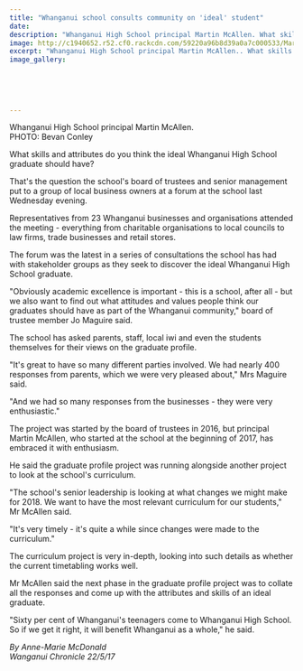 ```yaml
---
title: "Whanganui school consults community on 'ideal' student"
date: 
description: "Whanganui High School principal Martin McAllen. What skills and attributes do you think the ideal Whanganui High School graduate should have?.."
image: http://c1940652.r52.cf0.rackcdn.com/59220a96b8d39a0a7c000533/Martin-McAllen-chron-photo-ideal-school-22-May.jpg
excerpt: "Whanganui High School principal Martin McAllen.. What skills and attributes do you think the ideal Whanganui High School graduate should have?"
image_gallery:
    
    
    
    
    
---
```


<p><span>Whanganui High School principal Martin McAllen. <br />PHOTO: Bevan Conley</span></p>
<p>What skills and attributes do you think the ideal Whanganui High School graduate should have?</p>
<p>That's the question the school's board of trustees and senior management put to a group of local business owners at a forum at the school last Wednesday evening.</p>
<p>Representatives from 23 Whanganui businesses and organisations attended the meeting - everything from charitable organisations to local councils to law firms, trade businesses and retail stores.</p>
<p>The forum was the latest in a series of consultations the school has had with stakeholder groups as they seek to discover the ideal Whanganui High School graduate.</p>
<p>"Obviously academic excellence is important - this is a school, after all - but we also want to find out what attitudes and values people think our graduates should have as part of the Whanganui community," board of trustee member Jo Maguire said.</p>
<p>The school has asked parents, staff, local iwi and even the students themselves for their views on the graduate profile.</p>
<p>"It's great to have so many different parties involved. We had nearly 400 responses from parents, which we were very pleased about," Mrs Maguire said.</p>
<p>"And we had so many responses from the businesses - they were very enthusiastic."</p>
<p>The project was started by the board of trustees in 2016, but principal Martin McAllen, who started at the school at the beginning of 2017, has embraced it with enthusiasm. &nbsp;</p>
<p>He said the graduate profile project was running alongside another project to look at the school's curriculum.</p>
<p>"The school's senior leadership is looking at what changes we might make for 2018. We want to have the most relevant curriculum for our students," Mr McAllen said.</p>
<p>"It's very timely - it's quite a while since changes were made to the curriculum."</p>
<p>The curriculum project is very in-depth, looking into such details as whether the current timetabling works well.</p>
<p>Mr McAllen said the next phase in the graduate profile project was to collate all the responses and come up with the attributes and skills of an ideal graduate.</p>
<p>"Sixty per cent of Whanganui's teenagers come to Whanganui High School. So if we get it right, it will benefit Whanganui as a whole," he said.</p>
<p class="clear syndicator"><em>By Anne-Marie McDonald</em><br /><em>Wanganui Chronicle 22/5/17</em></p>

